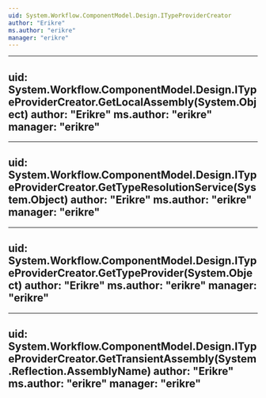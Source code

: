 ```yaml
---
uid: System.Workflow.ComponentModel.Design.ITypeProviderCreator
author: "Erikre"
ms.author: "erikre"
manager: "erikre"
---
```


---
uid: System.Workflow.ComponentModel.Design.ITypeProviderCreator.GetLocalAssembly(System.Object)
author: "Erikre"
ms.author: "erikre"
manager: "erikre"
---

---
uid: System.Workflow.ComponentModel.Design.ITypeProviderCreator.GetTypeResolutionService(System.Object)
author: "Erikre"
ms.author: "erikre"
manager: "erikre"
---

---
uid: System.Workflow.ComponentModel.Design.ITypeProviderCreator.GetTypeProvider(System.Object)
author: "Erikre"
ms.author: "erikre"
manager: "erikre"
---

---
uid: System.Workflow.ComponentModel.Design.ITypeProviderCreator.GetTransientAssembly(System.Reflection.AssemblyName)
author: "Erikre"
ms.author: "erikre"
manager: "erikre"
---
